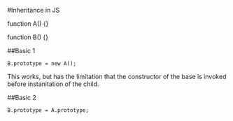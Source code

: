 #Inheritance in JS

function A() {}

function B() {}

##Basic 1

    B.prototype = new A(); 

This works, but has the limitation that the constructor of the base is invoked before instanitation of the child.

##Basic 2

    B.prototype = A.prototype; 
  

